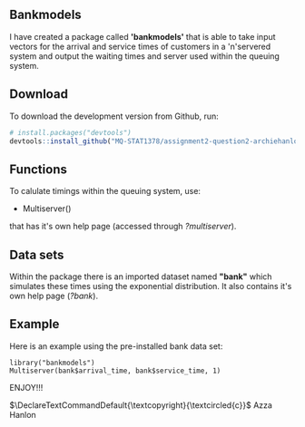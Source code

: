 ## Bankmodels

I have created a package called **'bankmodels'** that is able to take input vectors for the arrival and service times of customers 
in a 'n'servered system and output the waiting times and server used within the queuing system. 

## Download

To download the development version from Github, run:

``` r
# install.packages("devtools")
devtools::install_github("MQ-STAT1378/assignment2-question2-archiehanlon")
```

## Functions

To calulate timings within the queuing system, use:

- Multiserver()

that has it's own help page (accessed through *?multiserver*).

## Data sets

Within the package there is an imported dataset named **"bank"** which simulates these times using the exponential distribution. It
also contains it's own help page (*?bank*).

## Example

Here is an example using the pre-installed bank data set:

```
library("bankmodels")
Multiserver(bank$arrival_time, bank$service_time, 1)
```

ENJOY!!!

$\DeclareTextCommandDefault{\textcopyright}{\textcircled{c}}$ Azza Hanlon

